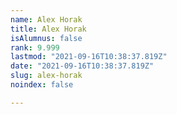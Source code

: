 ```yaml
---
name: Alex Horak
title: Alex Horak
isAlumnus: false
rank: 9.999
lastmod: "2021-09-16T10:38:37.819Z"
date: "2021-09-16T10:38:37.819Z"
slug: alex-horak
noindex: false

---
```

